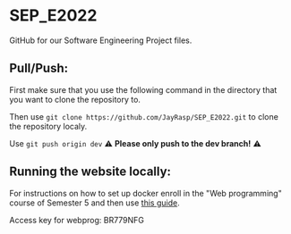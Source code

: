 # SEP_E2022
GitHub for our Software Engineering Project files.

## Pull/Push:
First make sure that you use the following command in the directory that you want to clone the repository to.

Then use `git clone https://github.com/JayRasp/SEP_E2022.git` to clone the repository localy.

Use `git push origin dev` :warning: __Please only push to the dev branch!__ :warning:

## Running the website locally:
For instructions on how to set up docker enroll in the "Web programming" course of Semester 5 and then use [this guide](https://moodle.uni.lu/pluginfile.php/52494/mod_resource/content/4/docker.pdf).

Access key for webprog: BR779NFG
